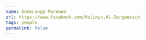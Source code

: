 ```yaml
---
name: Александр Малинин
url: https://www.facebook.com/Malinin.Al.Sergeevich
tags: people
permalink: false
---
```

